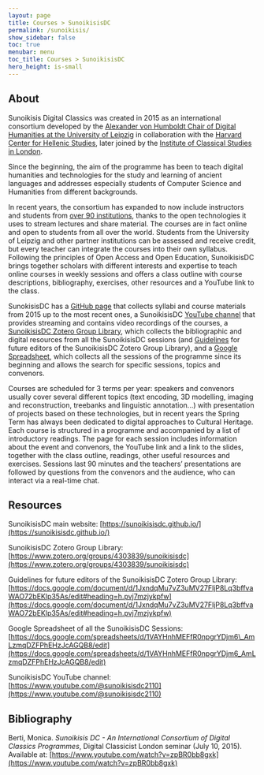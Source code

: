 ```yaml
---
layout: page
title: Courses > SunoikisisDC
permalink: /sunoikisis/
show_sidebar: false
toc: true
menubar: menu
toc_title: Courses > SunoikisisDC
hero_height: is-small
---
```

## About

Sunoikisis Digital Classics was created in 2015 as an international
consortium developed by the [Alexander von Humboldt Chair of Digital
Humanities at the University of Leipzig](https://www.mathcs.uni-leipzig.de/en/ifi/research/computational-humanities#c685628)
in collaboration with the [Harvard Center for Hellenic Studies](https://chs.harvard.edu/), 
later joined by the [Institute of Classical Studies in London](https://ics.sas.ac.uk/).

Since the beginning, the aim of the programme has been to teach digital
humanities and technologies for the study and learning of ancient
languages and addresses especially students of Computer Science and
Humanities from different backgrounds.

In recent years, the consortium has expanded to now include instructors
and students from [over 90 institutions](https://www.google.com/maps/d/embed?mid=1xTwH_U4aowfj58vF359nKmHzBs39Ljuh&ll=36.542061625690316%2C-44.19440307687671&z=2), 
thanks to the open technologies it uses to stream lectures and share material. The courses are in fact
online and open to students from all over the world. Students from the
University of Leipzig and other partner institutions can be assessed and
receive credit, but every teacher can integrate the courses into their
own syllabus. Following the principles of Open Access and Open
Education, SunoikisisDC brings together scholars with different
interests and expertise to teach online courses in weekly sessions and
offers a class outline with course descriptions, bibliography,
exercises, other resources and a YouTube link to the class.

SunokisisDC has a [GitHub page](https://sunoikisisdc.github.io/) that collects 
syllabi and course materials from 2015 up to the most
recent ones, a SunoikisisDC [YouTube channel](https://www.youtube.com/@sunoikisisdc2110) that provides
streaming and contains video recordings of the courses, a
[SunoikisisDC Zotero Group
Library](https://www.zotero.org/groups/4303839/sunoikisisdc), which
collects the bibliographic and digital resources from all the SunoikisisDC
sessions (and
[Guidelines](https://docs.google.com/document/d/1JxndqMu7vZ3uMV27FljP8Lq3bffvaWAO72bEKlp35As/edit#heading=h.pvj7mzjykpfw)
for future editors of the SunoikisisDC Zotero Group Library), and a
[Google
Spreadsheet](https://docs.google.com/spreadsheets/d/1VAYHnhMEFfR0npgrYDjm6_AmLzmqDZFPhEHzJcAGQB8/edit),
which collects all the sessions of the programme since its beginning and
allows the search for specific sessions, topics and convenors.

Courses are scheduled for 3 terms per year: speakers and convenors
usually cover several different topics (text encoding, 3D modelling,
imaging and reconstruction, treebanks and linguistic annotation...) with
presentation of projects based on these technologies, but in recent
years the Spring Term has always been dedicated to digital approaches to
Cultural Heritage. Each course is structured in a programme and
accompanied by a list of introductory readings. The page for each
session includes information about the event and convenors, the YouTube
link and a link to the slides, together with the class outline,
readings, other useful resources and exercises. Sessions last 90 minutes
and the teachers’ presentations are followed by questions from the
convenors and the audience, who can interact via a real-time chat.

## Resources

SunoikisisDC main website:
[https://sunoikisisdc.github.io/](https://sunoikisisdc.github.io/)

SunoikisisDC Zotero Group Library:
[https://www.zotero.org/groups/4303839/sunoikisisdc](https://www.zotero.org/groups/4303839/sunoikisisdc)

Guidelines for future editors of the SunoikisisDC Zotero Group Library:
[https://docs.google.com/document/d/1JxndqMu7vZ3uMV27FljP8Lq3bffvaWAO72bEKlp35As/edit#heading=h.pvj7mzjykpfw](https://docs.google.com/document/d/1JxndqMu7vZ3uMV27FljP8Lq3bffvaWAO72bEKlp35As/edit#heading=h.pvj7mzjykpfw)

Google Spreadsheet of all the SunoikisisDC Sessions:
[https://docs.google.com/spreadsheets/d/1VAYHnhMEFfR0npgrYDjm6\_AmLzmqDZFPhEHzJcAGQB8/edit](https://docs.google.com/spreadsheets/d/1VAYHnhMEFfR0npgrYDjm6_AmLzmqDZFPhEHzJcAGQB8/edit)

SunoikisisDC YouTube channel:
[https://www.youtube.com/@sunoikisisdc2110](https://www.youtube.com/@sunoikisisdc2110)

## Bibliography

Berti, Monica. *Sunoikisis DC - An International Consortium of
Digital Classics Programmes*, Digital Classicist London seminar (July
10, 2015). Available at:
[https://www.youtube.com/watch?v=zpBR0bb8gxk](https://www.youtube.com/watch?v=zpBR0bb8gxk)
